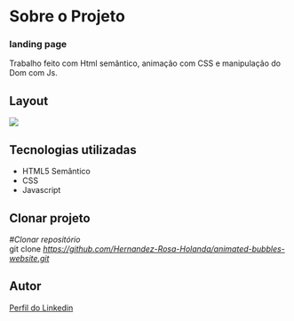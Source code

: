 <div>
  <h1>Sobre o Projeto</h1>

  <h3>landing page</h3> 
  <p>
   Trabalho feito com Html semântico, animação com CSS e manipulação do Dom com Js.
  </p>
<h2>Layout</h2>
  <p>
    <img src="https://user-images.githubusercontent.com/82759865/139911812-fae7e616-ea45-4aac-98e7-fb76e8b61211.gif"/>
  </p>

<h2>Tecnologias utilizadas</h2>

<ul>
  <li>HTML5 Semântico
  <li>CSS
  <li>Javascript  

</ul>

<h2>Clonar projeto</h2>

<i>#Clonar repositório</i></br>
  git clone <i>https://github.com/Hernandez-Rosa-Holanda/animated-bubbles-website.git</i>

<h2>Autor</h2> 
<p>
<a href="https://www.linkedin.com/in/hernandez-rosa-de-holanda/">Perfil do Linkedin</a>
</p>
</div> 

